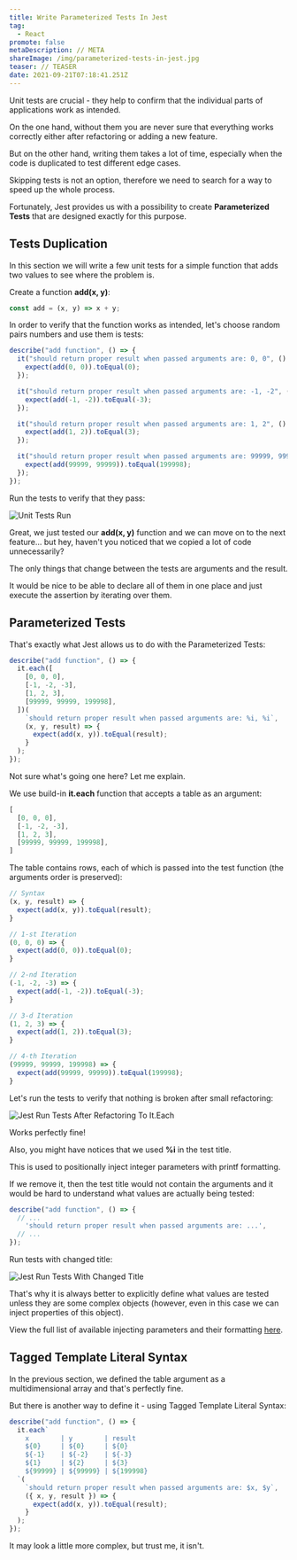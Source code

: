 ```yaml
---
title: Write Parameterized Tests In Jest
tag:
  - React
promote: false
metaDescription: // META
shareImage: /img/parameterized-tests-in-jest.jpg
teaser: // TEASER
date: 2021-09-21T07:18:41.251Z
---
```

Unit tests are crucial - they help to confirm that the individual parts of applications work as intended.

On the one hand, without them you are never sure that everything works correctly either after refactoring or adding a new feature.

But on the other hand, writing them takes a lot of time, especially when the code is duplicated to test different edge cases.

Skipping tests is not an option, therefore we need to search for a way to speed up the whole process.

Fortunately, Jest provides us with a possibility to create **Parameterized Tests** that are designed exactly for this purpose.

## Tests Duplication

In this section we will write a few unit tests for a simple function that adds two values to see where the problem is.

Create a function **add(x, y)**:

```javascript
const add = (x, y) => x + y;
```

In order to verify that the function works as intended, let's choose random pairs numbers and use them is tests:

```javascript
describe("add function", () => {
  it("should return proper result when passed arguments are: 0, 0", () => {
    expect(add(0, 0)).toEqual(0);
  });

  it("should return proper result when passed arguments are: -1, -2", () => {
    expect(add(-1, -2)).toEqual(-3);
  });

  it("should return proper result when passed arguments are: 1, 2", () => {
    expect(add(1, 2)).toEqual(3);
  });

  it("should return proper result when passed arguments are: 99999, 99999", () => {
    expect(add(99999, 99999)).toEqual(199998);
  });
});
```

Run the tests to verify that they pass:

![Unit Tests Run](/img/screenshot-2021-09-19-at-10.05.42.png "Unit Tests Run")

Great, we just tested our **add(x, y)** function and we can move on to the next feature... but hey, haven't you noticed that we copied a lot of code unnecessarily?

The only things that change between the tests are arguments and the result.

It would be nice to be able to declare all of them in one place and just execute the assertion by iterating over them.

## Parameterized Tests

That's exactly what Jest allows us to do with the Parameterized Tests:

```javascript
describe("add function", () => {
  it.each([
    [0, 0, 0],
    [-1, -2, -3],
    [1, 2, 3],
    [99999, 99999, 199998],
  ])(
    `should return proper result when passed arguments are: %i, %i`,
    (x, y, result) => {
      expect(add(x, y)).toEqual(result);
    }
  );
});
```

Not sure what's going one here? Let me explain.

We use build-in **it.each** function that accepts a table as an argument:

```javascript
[
  [0, 0, 0],
  [-1, -2, -3],
  [1, 2, 3],
  [99999, 99999, 199998],
]
```

The table contains rows, each of which is passed into the test function (the arguments order is preserved):

```javascript
// Syntax
(x, y, result) => {
  expect(add(x, y)).toEqual(result);
}

// 1-st Iteration
(0, 0, 0) => {
  expect(add(0, 0)).toEqual(0);
}

// 2-nd Iteration
(-1, -2, -3) => {
  expect(add(-1, -2)).toEqual(-3);
}

// 3-d Iteration
(1, 2, 3) => {
  expect(add(1, 2)).toEqual(3);
}

// 4-th Iteration
(99999, 99999, 199998) => {
  expect(add(99999, 99999)).toEqual(199998);
}
```

Let's run the tests to verify that nothing is broken after small refactoring:

![Jest Run Tests After Refactoring To It.Each](/img/screenshot-2021-09-19-at-10.56.42.png "Jest Run Tests After Refactoring To It.Each")

Works perfectly fine!

Also, you might have notices that we used **%i** in the test title. 

This is used to positionally inject integer parameters with printf formatting.

If we remove it, then the test title would not contain the arguments and it would be hard to understand what values are actually being tested:

```javascript
describe("add function", () => {
  // ...
    'should return proper result when passed arguments are: ...',
  // ...
});

```

Run tests with changed title:

![Jest Run Tests With Changed Title](/img/screenshot-2021-09-19-at-10.59.06.png "Jest Run Tests With Changed Title")

That's why it is always better to explicitly define what values are tested unless they are some complex objects (however, even in this case we can inject properties of this object).

View the full list of available injecting parameters and their formatting [here](https://jestjs.io/docs/api#1-testeachtablename-fn-timeout).

## Tagged Template Literal Syntax

In the previous section, we defined the table argument as a multidimensional array and that's perfectly fine.

But there is another way to define it - using Tagged Template Literal Syntax:

```javascript
describe("add function", () => {
  it.each`
    x        | y        | result
    ${0}     | ${0}     | ${0}
    ${-1}    | ${-2}    | ${-3}
    ${1}     | ${2}     | ${3}
    ${99999} | ${99999} | ${199998}
  `(
    `should return proper result when passed arguments are: $x, $y`,
    ({ x, y, result }) => {
      expect(add(x, y)).toEqual(result);
    }
  );
});
```

It may look a little more complex, but trust me, it isn't.